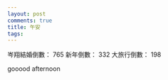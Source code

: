 ```yaml
---
layout: post
comments: true
title: 午安
tags: 
---
```


岑翔結婚倒數： 765
新年倒數： 332
大旅行倒數： 198

gooood afternoon
